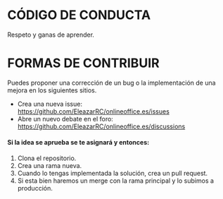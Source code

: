 # CÓDIGO DE CONDUCTA
Respeto y ganas de aprender.

# FORMAS DE CONTRIBUIR
Puedes proponer una corrección de un bug o la implementación de una mejora en los siguientes sitios.
- Crea una nueva issue: https://github.com/EleazarRC/onlineoffice.es/issues
- Abre un nuevo debate en el foro: https://github.com/EleazarRC/onlineoffice.es/discussions


#### Si la idea se aprueba se te asignará y entonces:
1. Clona el repositorio.
2. Crea una rama nueva.
3. Cuando lo tengas implementada la solución, crea un pull request.
4. Si esta bien haremos un merge con la rama principal y lo subimos a producción.
